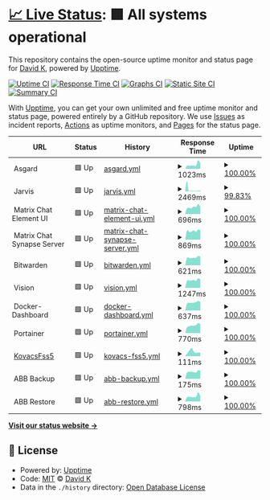 # [📈 Live Status](https://mrdavidkovacs.github.io/status): <!--live status--> **🟩 All systems operational**

This repository contains the open-source uptime monitor and status page for [David K](https://mrdavidkovacs.github.io/status), powered by [Upptime](https://github.com/upptime/upptime).

[![Uptime CI](https://github.com/mrdavidkovacs/status/workflows/Uptime%20CI/badge.svg)](https://github.com/mrdavidkovacs/status/actions?query=workflow%3A%22Uptime+CI%22)
[![Response Time CI](https://github.com/mrdavidkovacs/status/workflows/Response%20Time%20CI/badge.svg)](https://github.com/mrdavidkovacs/status/actions?query=workflow%3A%22Response+Time+CI%22)
[![Graphs CI](https://github.com/mrdavidkovacs/status/workflows/Graphs%20CI/badge.svg)](https://github.com/mrdavidkovacs/status/actions?query=workflow%3A%22Graphs+CI%22)
[![Static Site CI](https://github.com/mrdavidkovacs/status/workflows/Static%20Site%20CI/badge.svg)](https://github.com/mrdavidkovacs/status/actions?query=workflow%3A%22Static+Site+CI%22)
[![Summary CI](https://github.com/mrdavidkovacs/status/workflows/Summary%20CI/badge.svg)](https://github.com/mrdavidkovacs/status/actions?query=workflow%3A%22Summary+CI%22)

With [Upptime](https://upptime.js.org), you can get your own unlimited and free uptime monitor and status page, powered entirely by a GitHub repository. We use [Issues](https://github.com/mrdavidkovacs/status/issues) as incident reports, [Actions](https://github.com/mrdavidkovacs/status/actions) as uptime monitors, and [Pages](https://mrdavidkovacs.github.io/status) for the status page.

<!--start: status pages-->
<!-- This summary is generated by Upptime (https://github.com/upptime/upptime) -->
<!-- Do not edit this manually, your changes will be overwritten -->
<!-- prettier-ignore -->
| URL | Status | History | Response Time | Uptime |
| --- | ------ | ------- | ------------- | ------ |
| <img alt="" src="https://www.synology.com/img/company/branding/synology_logo_variations2-4.jpg" height="13"> Asgard | 🟩 Up | [asgard.yml](https://github.com/mrdavidkovacs/status/commits/HEAD/history/asgard.yml) | <details><summary><img alt="Response time graph" src="./graphs/asgard/response-time-week.png" height="20"> 1023ms</summary><br><a href="https://status.kovacs.pw/history/asgard"><img alt="Response time 1001" src="https://img.shields.io/endpoint?url=https%3A%2F%2Fraw.githubusercontent.com%2Fmrdavidkovacs%2Fstatus%2FHEAD%2Fapi%2Fasgard%2Fresponse-time.json"></a><br><a href="https://status.kovacs.pw/history/asgard"><img alt="24-hour response time 1342" src="https://img.shields.io/endpoint?url=https%3A%2F%2Fraw.githubusercontent.com%2Fmrdavidkovacs%2Fstatus%2FHEAD%2Fapi%2Fasgard%2Fresponse-time-day.json"></a><br><a href="https://status.kovacs.pw/history/asgard"><img alt="7-day response time 1023" src="https://img.shields.io/endpoint?url=https%3A%2F%2Fraw.githubusercontent.com%2Fmrdavidkovacs%2Fstatus%2FHEAD%2Fapi%2Fasgard%2Fresponse-time-week.json"></a><br><a href="https://status.kovacs.pw/history/asgard"><img alt="30-day response time 1022" src="https://img.shields.io/endpoint?url=https%3A%2F%2Fraw.githubusercontent.com%2Fmrdavidkovacs%2Fstatus%2FHEAD%2Fapi%2Fasgard%2Fresponse-time-month.json"></a><br><a href="https://status.kovacs.pw/history/asgard"><img alt="1-year response time 1001" src="https://img.shields.io/endpoint?url=https%3A%2F%2Fraw.githubusercontent.com%2Fmrdavidkovacs%2Fstatus%2FHEAD%2Fapi%2Fasgard%2Fresponse-time-year.json"></a></details> | <details><summary><a href="https://status.kovacs.pw/history/asgard">100.00%</a></summary><a href="https://status.kovacs.pw/history/asgard"><img alt="All-time uptime 99.87%" src="https://img.shields.io/endpoint?url=https%3A%2F%2Fraw.githubusercontent.com%2Fmrdavidkovacs%2Fstatus%2FHEAD%2Fapi%2Fasgard%2Fuptime.json"></a><br><a href="https://status.kovacs.pw/history/asgard"><img alt="24-hour uptime 100.00%" src="https://img.shields.io/endpoint?url=https%3A%2F%2Fraw.githubusercontent.com%2Fmrdavidkovacs%2Fstatus%2FHEAD%2Fapi%2Fasgard%2Fuptime-day.json"></a><br><a href="https://status.kovacs.pw/history/asgard"><img alt="7-day uptime 100.00%" src="https://img.shields.io/endpoint?url=https%3A%2F%2Fraw.githubusercontent.com%2Fmrdavidkovacs%2Fstatus%2FHEAD%2Fapi%2Fasgard%2Fuptime-week.json"></a><br><a href="https://status.kovacs.pw/history/asgard"><img alt="30-day uptime 100.00%" src="https://img.shields.io/endpoint?url=https%3A%2F%2Fraw.githubusercontent.com%2Fmrdavidkovacs%2Fstatus%2FHEAD%2Fapi%2Fasgard%2Fuptime-month.json"></a><br><a href="https://status.kovacs.pw/history/asgard"><img alt="1-year uptime 99.87%" src="https://img.shields.io/endpoint?url=https%3A%2F%2Fraw.githubusercontent.com%2Fmrdavidkovacs%2Fstatus%2FHEAD%2Fapi%2Fasgard%2Fuptime-year.json"></a></details>
| <img alt="" src="https://www.home-assistant.io/images/home-assistant-logo.svg" height="13"> Jarvis | 🟩 Up | [jarvis.yml](https://github.com/mrdavidkovacs/status/commits/HEAD/history/jarvis.yml) | <details><summary><img alt="Response time graph" src="./graphs/jarvis/response-time-week.png" height="20"> 2469ms</summary><br><a href="https://status.kovacs.pw/history/jarvis"><img alt="Response time 736" src="https://img.shields.io/endpoint?url=https%3A%2F%2Fraw.githubusercontent.com%2Fmrdavidkovacs%2Fstatus%2FHEAD%2Fapi%2Fjarvis%2Fresponse-time.json"></a><br><a href="https://status.kovacs.pw/history/jarvis"><img alt="24-hour response time 1029" src="https://img.shields.io/endpoint?url=https%3A%2F%2Fraw.githubusercontent.com%2Fmrdavidkovacs%2Fstatus%2FHEAD%2Fapi%2Fjarvis%2Fresponse-time-day.json"></a><br><a href="https://status.kovacs.pw/history/jarvis"><img alt="7-day response time 2469" src="https://img.shields.io/endpoint?url=https%3A%2F%2Fraw.githubusercontent.com%2Fmrdavidkovacs%2Fstatus%2FHEAD%2Fapi%2Fjarvis%2Fresponse-time-week.json"></a><br><a href="https://status.kovacs.pw/history/jarvis"><img alt="30-day response time 1236" src="https://img.shields.io/endpoint?url=https%3A%2F%2Fraw.githubusercontent.com%2Fmrdavidkovacs%2Fstatus%2FHEAD%2Fapi%2Fjarvis%2Fresponse-time-month.json"></a><br><a href="https://status.kovacs.pw/history/jarvis"><img alt="1-year response time 736" src="https://img.shields.io/endpoint?url=https%3A%2F%2Fraw.githubusercontent.com%2Fmrdavidkovacs%2Fstatus%2FHEAD%2Fapi%2Fjarvis%2Fresponse-time-year.json"></a></details> | <details><summary><a href="https://status.kovacs.pw/history/jarvis">99.83%</a></summary><a href="https://status.kovacs.pw/history/jarvis"><img alt="All-time uptime 99.79%" src="https://img.shields.io/endpoint?url=https%3A%2F%2Fraw.githubusercontent.com%2Fmrdavidkovacs%2Fstatus%2FHEAD%2Fapi%2Fjarvis%2Fuptime.json"></a><br><a href="https://status.kovacs.pw/history/jarvis"><img alt="24-hour uptime 100.00%" src="https://img.shields.io/endpoint?url=https%3A%2F%2Fraw.githubusercontent.com%2Fmrdavidkovacs%2Fstatus%2FHEAD%2Fapi%2Fjarvis%2Fuptime-day.json"></a><br><a href="https://status.kovacs.pw/history/jarvis"><img alt="7-day uptime 99.83%" src="https://img.shields.io/endpoint?url=https%3A%2F%2Fraw.githubusercontent.com%2Fmrdavidkovacs%2Fstatus%2FHEAD%2Fapi%2Fjarvis%2Fuptime-week.json"></a><br><a href="https://status.kovacs.pw/history/jarvis"><img alt="30-day uptime 99.96%" src="https://img.shields.io/endpoint?url=https%3A%2F%2Fraw.githubusercontent.com%2Fmrdavidkovacs%2Fstatus%2FHEAD%2Fapi%2Fjarvis%2Fuptime-month.json"></a><br><a href="https://status.kovacs.pw/history/jarvis"><img alt="1-year uptime 99.79%" src="https://img.shields.io/endpoint?url=https%3A%2F%2Fraw.githubusercontent.com%2Fmrdavidkovacs%2Fstatus%2FHEAD%2Fapi%2Fjarvis%2Fuptime-year.json"></a></details>
| <img alt="" src="https://avatars.githubusercontent.com/u/8418310" height="13"> Matrix Chat Element UI | 🟩 Up | [matrix-chat-element-ui.yml](https://github.com/mrdavidkovacs/status/commits/HEAD/history/matrix-chat-element-ui.yml) | <details><summary><img alt="Response time graph" src="./graphs/matrix-chat-element-ui/response-time-week.png" height="20"> 696ms</summary><br><a href="https://status.kovacs.pw/history/matrix-chat-element-ui"><img alt="Response time 612" src="https://img.shields.io/endpoint?url=https%3A%2F%2Fraw.githubusercontent.com%2Fmrdavidkovacs%2Fstatus%2FHEAD%2Fapi%2Fmatrix-chat-element-ui%2Fresponse-time.json"></a><br><a href="https://status.kovacs.pw/history/matrix-chat-element-ui"><img alt="24-hour response time 733" src="https://img.shields.io/endpoint?url=https%3A%2F%2Fraw.githubusercontent.com%2Fmrdavidkovacs%2Fstatus%2FHEAD%2Fapi%2Fmatrix-chat-element-ui%2Fresponse-time-day.json"></a><br><a href="https://status.kovacs.pw/history/matrix-chat-element-ui"><img alt="7-day response time 696" src="https://img.shields.io/endpoint?url=https%3A%2F%2Fraw.githubusercontent.com%2Fmrdavidkovacs%2Fstatus%2FHEAD%2Fapi%2Fmatrix-chat-element-ui%2Fresponse-time-week.json"></a><br><a href="https://status.kovacs.pw/history/matrix-chat-element-ui"><img alt="30-day response time 716" src="https://img.shields.io/endpoint?url=https%3A%2F%2Fraw.githubusercontent.com%2Fmrdavidkovacs%2Fstatus%2FHEAD%2Fapi%2Fmatrix-chat-element-ui%2Fresponse-time-month.json"></a><br><a href="https://status.kovacs.pw/history/matrix-chat-element-ui"><img alt="1-year response time 612" src="https://img.shields.io/endpoint?url=https%3A%2F%2Fraw.githubusercontent.com%2Fmrdavidkovacs%2Fstatus%2FHEAD%2Fapi%2Fmatrix-chat-element-ui%2Fresponse-time-year.json"></a></details> | <details><summary><a href="https://status.kovacs.pw/history/matrix-chat-element-ui">100.00%</a></summary><a href="https://status.kovacs.pw/history/matrix-chat-element-ui"><img alt="All-time uptime 99.82%" src="https://img.shields.io/endpoint?url=https%3A%2F%2Fraw.githubusercontent.com%2Fmrdavidkovacs%2Fstatus%2FHEAD%2Fapi%2Fmatrix-chat-element-ui%2Fuptime.json"></a><br><a href="https://status.kovacs.pw/history/matrix-chat-element-ui"><img alt="24-hour uptime 100.00%" src="https://img.shields.io/endpoint?url=https%3A%2F%2Fraw.githubusercontent.com%2Fmrdavidkovacs%2Fstatus%2FHEAD%2Fapi%2Fmatrix-chat-element-ui%2Fuptime-day.json"></a><br><a href="https://status.kovacs.pw/history/matrix-chat-element-ui"><img alt="7-day uptime 100.00%" src="https://img.shields.io/endpoint?url=https%3A%2F%2Fraw.githubusercontent.com%2Fmrdavidkovacs%2Fstatus%2FHEAD%2Fapi%2Fmatrix-chat-element-ui%2Fuptime-week.json"></a><br><a href="https://status.kovacs.pw/history/matrix-chat-element-ui"><img alt="30-day uptime 100.00%" src="https://img.shields.io/endpoint?url=https%3A%2F%2Fraw.githubusercontent.com%2Fmrdavidkovacs%2Fstatus%2FHEAD%2Fapi%2Fmatrix-chat-element-ui%2Fuptime-month.json"></a><br><a href="https://status.kovacs.pw/history/matrix-chat-element-ui"><img alt="1-year uptime 99.82%" src="https://img.shields.io/endpoint?url=https%3A%2F%2Fraw.githubusercontent.com%2Fmrdavidkovacs%2Fstatus%2FHEAD%2Fapi%2Fmatrix-chat-element-ui%2Fuptime-year.json"></a></details>
| <img alt="" src="https://avatars.githubusercontent.com/u/8418310" height="13"> Matrix Chat Synapse Server | 🟩 Up | [matrix-chat-synapse-server.yml](https://github.com/mrdavidkovacs/status/commits/HEAD/history/matrix-chat-synapse-server.yml) | <details><summary><img alt="Response time graph" src="./graphs/matrix-chat-synapse-server/response-time-week.png" height="20"> 869ms</summary><br><a href="https://status.kovacs.pw/history/matrix-chat-synapse-server"><img alt="Response time 768" src="https://img.shields.io/endpoint?url=https%3A%2F%2Fraw.githubusercontent.com%2Fmrdavidkovacs%2Fstatus%2FHEAD%2Fapi%2Fmatrix-chat-synapse-server%2Fresponse-time.json"></a><br><a href="https://status.kovacs.pw/history/matrix-chat-synapse-server"><img alt="24-hour response time 940" src="https://img.shields.io/endpoint?url=https%3A%2F%2Fraw.githubusercontent.com%2Fmrdavidkovacs%2Fstatus%2FHEAD%2Fapi%2Fmatrix-chat-synapse-server%2Fresponse-time-day.json"></a><br><a href="https://status.kovacs.pw/history/matrix-chat-synapse-server"><img alt="7-day response time 869" src="https://img.shields.io/endpoint?url=https%3A%2F%2Fraw.githubusercontent.com%2Fmrdavidkovacs%2Fstatus%2FHEAD%2Fapi%2Fmatrix-chat-synapse-server%2Fresponse-time-week.json"></a><br><a href="https://status.kovacs.pw/history/matrix-chat-synapse-server"><img alt="30-day response time 935" src="https://img.shields.io/endpoint?url=https%3A%2F%2Fraw.githubusercontent.com%2Fmrdavidkovacs%2Fstatus%2FHEAD%2Fapi%2Fmatrix-chat-synapse-server%2Fresponse-time-month.json"></a><br><a href="https://status.kovacs.pw/history/matrix-chat-synapse-server"><img alt="1-year response time 768" src="https://img.shields.io/endpoint?url=https%3A%2F%2Fraw.githubusercontent.com%2Fmrdavidkovacs%2Fstatus%2FHEAD%2Fapi%2Fmatrix-chat-synapse-server%2Fresponse-time-year.json"></a></details> | <details><summary><a href="https://status.kovacs.pw/history/matrix-chat-synapse-server">100.00%</a></summary><a href="https://status.kovacs.pw/history/matrix-chat-synapse-server"><img alt="All-time uptime 99.65%" src="https://img.shields.io/endpoint?url=https%3A%2F%2Fraw.githubusercontent.com%2Fmrdavidkovacs%2Fstatus%2FHEAD%2Fapi%2Fmatrix-chat-synapse-server%2Fuptime.json"></a><br><a href="https://status.kovacs.pw/history/matrix-chat-synapse-server"><img alt="24-hour uptime 100.00%" src="https://img.shields.io/endpoint?url=https%3A%2F%2Fraw.githubusercontent.com%2Fmrdavidkovacs%2Fstatus%2FHEAD%2Fapi%2Fmatrix-chat-synapse-server%2Fuptime-day.json"></a><br><a href="https://status.kovacs.pw/history/matrix-chat-synapse-server"><img alt="7-day uptime 100.00%" src="https://img.shields.io/endpoint?url=https%3A%2F%2Fraw.githubusercontent.com%2Fmrdavidkovacs%2Fstatus%2FHEAD%2Fapi%2Fmatrix-chat-synapse-server%2Fuptime-week.json"></a><br><a href="https://status.kovacs.pw/history/matrix-chat-synapse-server"><img alt="30-day uptime 100.00%" src="https://img.shields.io/endpoint?url=https%3A%2F%2Fraw.githubusercontent.com%2Fmrdavidkovacs%2Fstatus%2FHEAD%2Fapi%2Fmatrix-chat-synapse-server%2Fuptime-month.json"></a><br><a href="https://status.kovacs.pw/history/matrix-chat-synapse-server"><img alt="1-year uptime 99.65%" src="https://img.shields.io/endpoint?url=https%3A%2F%2Fraw.githubusercontent.com%2Fmrdavidkovacs%2Fstatus%2FHEAD%2Fapi%2Fmatrix-chat-synapse-server%2Fuptime-year.json"></a></details>
| <img alt="" src="https://cdn.icon-icons.com/icons2/2108/PNG/512/bitwarden_icon_130977.png" height="13"> Bitwarden | 🟩 Up | [bitwarden.yml](https://github.com/mrdavidkovacs/status/commits/HEAD/history/bitwarden.yml) | <details><summary><img alt="Response time graph" src="./graphs/bitwarden/response-time-week.png" height="20"> 621ms</summary><br><a href="https://status.kovacs.pw/history/bitwarden"><img alt="Response time 587" src="https://img.shields.io/endpoint?url=https%3A%2F%2Fraw.githubusercontent.com%2Fmrdavidkovacs%2Fstatus%2FHEAD%2Fapi%2Fbitwarden%2Fresponse-time.json"></a><br><a href="https://status.kovacs.pw/history/bitwarden"><img alt="24-hour response time 687" src="https://img.shields.io/endpoint?url=https%3A%2F%2Fraw.githubusercontent.com%2Fmrdavidkovacs%2Fstatus%2FHEAD%2Fapi%2Fbitwarden%2Fresponse-time-day.json"></a><br><a href="https://status.kovacs.pw/history/bitwarden"><img alt="7-day response time 621" src="https://img.shields.io/endpoint?url=https%3A%2F%2Fraw.githubusercontent.com%2Fmrdavidkovacs%2Fstatus%2FHEAD%2Fapi%2Fbitwarden%2Fresponse-time-week.json"></a><br><a href="https://status.kovacs.pw/history/bitwarden"><img alt="30-day response time 616" src="https://img.shields.io/endpoint?url=https%3A%2F%2Fraw.githubusercontent.com%2Fmrdavidkovacs%2Fstatus%2FHEAD%2Fapi%2Fbitwarden%2Fresponse-time-month.json"></a><br><a href="https://status.kovacs.pw/history/bitwarden"><img alt="1-year response time 587" src="https://img.shields.io/endpoint?url=https%3A%2F%2Fraw.githubusercontent.com%2Fmrdavidkovacs%2Fstatus%2FHEAD%2Fapi%2Fbitwarden%2Fresponse-time-year.json"></a></details> | <details><summary><a href="https://status.kovacs.pw/history/bitwarden">100.00%</a></summary><a href="https://status.kovacs.pw/history/bitwarden"><img alt="All-time uptime 99.83%" src="https://img.shields.io/endpoint?url=https%3A%2F%2Fraw.githubusercontent.com%2Fmrdavidkovacs%2Fstatus%2FHEAD%2Fapi%2Fbitwarden%2Fuptime.json"></a><br><a href="https://status.kovacs.pw/history/bitwarden"><img alt="24-hour uptime 100.00%" src="https://img.shields.io/endpoint?url=https%3A%2F%2Fraw.githubusercontent.com%2Fmrdavidkovacs%2Fstatus%2FHEAD%2Fapi%2Fbitwarden%2Fuptime-day.json"></a><br><a href="https://status.kovacs.pw/history/bitwarden"><img alt="7-day uptime 100.00%" src="https://img.shields.io/endpoint?url=https%3A%2F%2Fraw.githubusercontent.com%2Fmrdavidkovacs%2Fstatus%2FHEAD%2Fapi%2Fbitwarden%2Fuptime-week.json"></a><br><a href="https://status.kovacs.pw/history/bitwarden"><img alt="30-day uptime 100.00%" src="https://img.shields.io/endpoint?url=https%3A%2F%2Fraw.githubusercontent.com%2Fmrdavidkovacs%2Fstatus%2FHEAD%2Fapi%2Fbitwarden%2Fuptime-month.json"></a><br><a href="https://status.kovacs.pw/history/bitwarden"><img alt="1-year uptime 99.83%" src="https://img.shields.io/endpoint?url=https%3A%2F%2Fraw.githubusercontent.com%2Fmrdavidkovacs%2Fstatus%2FHEAD%2Fapi%2Fbitwarden%2Fuptime-year.json"></a></details>
| <img alt="" src="https://avatars.githubusercontent.com/u/5375661?s=200&v=4" height="13"> Vision | 🟩 Up | [vision.yml](https://github.com/mrdavidkovacs/status/commits/HEAD/history/vision.yml) | <details><summary><img alt="Response time graph" src="./graphs/vision/response-time-week.png" height="20"> 1247ms</summary><br><a href="https://status.kovacs.pw/history/vision"><img alt="Response time 887" src="https://img.shields.io/endpoint?url=https%3A%2F%2Fraw.githubusercontent.com%2Fmrdavidkovacs%2Fstatus%2FHEAD%2Fapi%2Fvision%2Fresponse-time.json"></a><br><a href="https://status.kovacs.pw/history/vision"><img alt="24-hour response time 1350" src="https://img.shields.io/endpoint?url=https%3A%2F%2Fraw.githubusercontent.com%2Fmrdavidkovacs%2Fstatus%2FHEAD%2Fapi%2Fvision%2Fresponse-time-day.json"></a><br><a href="https://status.kovacs.pw/history/vision"><img alt="7-day response time 1247" src="https://img.shields.io/endpoint?url=https%3A%2F%2Fraw.githubusercontent.com%2Fmrdavidkovacs%2Fstatus%2FHEAD%2Fapi%2Fvision%2Fresponse-time-week.json"></a><br><a href="https://status.kovacs.pw/history/vision"><img alt="30-day response time 1281" src="https://img.shields.io/endpoint?url=https%3A%2F%2Fraw.githubusercontent.com%2Fmrdavidkovacs%2Fstatus%2FHEAD%2Fapi%2Fvision%2Fresponse-time-month.json"></a><br><a href="https://status.kovacs.pw/history/vision"><img alt="1-year response time 887" src="https://img.shields.io/endpoint?url=https%3A%2F%2Fraw.githubusercontent.com%2Fmrdavidkovacs%2Fstatus%2FHEAD%2Fapi%2Fvision%2Fresponse-time-year.json"></a></details> | <details><summary><a href="https://status.kovacs.pw/history/vision">100.00%</a></summary><a href="https://status.kovacs.pw/history/vision"><img alt="All-time uptime 99.78%" src="https://img.shields.io/endpoint?url=https%3A%2F%2Fraw.githubusercontent.com%2Fmrdavidkovacs%2Fstatus%2FHEAD%2Fapi%2Fvision%2Fuptime.json"></a><br><a href="https://status.kovacs.pw/history/vision"><img alt="24-hour uptime 100.00%" src="https://img.shields.io/endpoint?url=https%3A%2F%2Fraw.githubusercontent.com%2Fmrdavidkovacs%2Fstatus%2FHEAD%2Fapi%2Fvision%2Fuptime-day.json"></a><br><a href="https://status.kovacs.pw/history/vision"><img alt="7-day uptime 100.00%" src="https://img.shields.io/endpoint?url=https%3A%2F%2Fraw.githubusercontent.com%2Fmrdavidkovacs%2Fstatus%2FHEAD%2Fapi%2Fvision%2Fuptime-week.json"></a><br><a href="https://status.kovacs.pw/history/vision"><img alt="30-day uptime 100.00%" src="https://img.shields.io/endpoint?url=https%3A%2F%2Fraw.githubusercontent.com%2Fmrdavidkovacs%2Fstatus%2FHEAD%2Fapi%2Fvision%2Fuptime-month.json"></a><br><a href="https://status.kovacs.pw/history/vision"><img alt="1-year uptime 99.78%" src="https://img.shields.io/endpoint?url=https%3A%2F%2Fraw.githubusercontent.com%2Fmrdavidkovacs%2Fstatus%2FHEAD%2Fapi%2Fvision%2Fuptime-year.json"></a></details>
| <img alt="" src="https://cdn.icon-icons.com/icons2/2389/PNG/512/docker_logo_icon_145331.png" height="13"> Docker-Dashboard | 🟩 Up | [docker-dashboard.yml](https://github.com/mrdavidkovacs/status/commits/HEAD/history/docker-dashboard.yml) | <details><summary><img alt="Response time graph" src="./graphs/docker-dashboard/response-time-week.png" height="20"> 637ms</summary><br><a href="https://status.kovacs.pw/history/docker-dashboard"><img alt="Response time 594" src="https://img.shields.io/endpoint?url=https%3A%2F%2Fraw.githubusercontent.com%2Fmrdavidkovacs%2Fstatus%2FHEAD%2Fapi%2Fdocker-dashboard%2Fresponse-time.json"></a><br><a href="https://status.kovacs.pw/history/docker-dashboard"><img alt="24-hour response time 669" src="https://img.shields.io/endpoint?url=https%3A%2F%2Fraw.githubusercontent.com%2Fmrdavidkovacs%2Fstatus%2FHEAD%2Fapi%2Fdocker-dashboard%2Fresponse-time-day.json"></a><br><a href="https://status.kovacs.pw/history/docker-dashboard"><img alt="7-day response time 637" src="https://img.shields.io/endpoint?url=https%3A%2F%2Fraw.githubusercontent.com%2Fmrdavidkovacs%2Fstatus%2FHEAD%2Fapi%2Fdocker-dashboard%2Fresponse-time-week.json"></a><br><a href="https://status.kovacs.pw/history/docker-dashboard"><img alt="30-day response time 620" src="https://img.shields.io/endpoint?url=https%3A%2F%2Fraw.githubusercontent.com%2Fmrdavidkovacs%2Fstatus%2FHEAD%2Fapi%2Fdocker-dashboard%2Fresponse-time-month.json"></a><br><a href="https://status.kovacs.pw/history/docker-dashboard"><img alt="1-year response time 594" src="https://img.shields.io/endpoint?url=https%3A%2F%2Fraw.githubusercontent.com%2Fmrdavidkovacs%2Fstatus%2FHEAD%2Fapi%2Fdocker-dashboard%2Fresponse-time-year.json"></a></details> | <details><summary><a href="https://status.kovacs.pw/history/docker-dashboard">100.00%</a></summary><a href="https://status.kovacs.pw/history/docker-dashboard"><img alt="All-time uptime 95.78%" src="https://img.shields.io/endpoint?url=https%3A%2F%2Fraw.githubusercontent.com%2Fmrdavidkovacs%2Fstatus%2FHEAD%2Fapi%2Fdocker-dashboard%2Fuptime.json"></a><br><a href="https://status.kovacs.pw/history/docker-dashboard"><img alt="24-hour uptime 100.00%" src="https://img.shields.io/endpoint?url=https%3A%2F%2Fraw.githubusercontent.com%2Fmrdavidkovacs%2Fstatus%2FHEAD%2Fapi%2Fdocker-dashboard%2Fuptime-day.json"></a><br><a href="https://status.kovacs.pw/history/docker-dashboard"><img alt="7-day uptime 100.00%" src="https://img.shields.io/endpoint?url=https%3A%2F%2Fraw.githubusercontent.com%2Fmrdavidkovacs%2Fstatus%2FHEAD%2Fapi%2Fdocker-dashboard%2Fuptime-week.json"></a><br><a href="https://status.kovacs.pw/history/docker-dashboard"><img alt="30-day uptime 100.00%" src="https://img.shields.io/endpoint?url=https%3A%2F%2Fraw.githubusercontent.com%2Fmrdavidkovacs%2Fstatus%2FHEAD%2Fapi%2Fdocker-dashboard%2Fuptime-month.json"></a><br><a href="https://status.kovacs.pw/history/docker-dashboard"><img alt="1-year uptime 95.78%" src="https://img.shields.io/endpoint?url=https%3A%2F%2Fraw.githubusercontent.com%2Fmrdavidkovacs%2Fstatus%2FHEAD%2Fapi%2Fdocker-dashboard%2Fuptime-year.json"></a></details>
| <img alt="" src="https://developer.asustor.com/uploadIcons/0020_999_1639454569_Portainer_ce_256.png" height="13"> Portainer | 🟩 Up | [portainer.yml](https://github.com/mrdavidkovacs/status/commits/HEAD/history/portainer.yml) | <details><summary><img alt="Response time graph" src="./graphs/portainer/response-time-week.png" height="20"> 770ms</summary><br><a href="https://status.kovacs.pw/history/portainer"><img alt="Response time 634" src="https://img.shields.io/endpoint?url=https%3A%2F%2Fraw.githubusercontent.com%2Fmrdavidkovacs%2Fstatus%2FHEAD%2Fapi%2Fportainer%2Fresponse-time.json"></a><br><a href="https://status.kovacs.pw/history/portainer"><img alt="24-hour response time 874" src="https://img.shields.io/endpoint?url=https%3A%2F%2Fraw.githubusercontent.com%2Fmrdavidkovacs%2Fstatus%2FHEAD%2Fapi%2Fportainer%2Fresponse-time-day.json"></a><br><a href="https://status.kovacs.pw/history/portainer"><img alt="7-day response time 770" src="https://img.shields.io/endpoint?url=https%3A%2F%2Fraw.githubusercontent.com%2Fmrdavidkovacs%2Fstatus%2FHEAD%2Fapi%2Fportainer%2Fresponse-time-week.json"></a><br><a href="https://status.kovacs.pw/history/portainer"><img alt="30-day response time 765" src="https://img.shields.io/endpoint?url=https%3A%2F%2Fraw.githubusercontent.com%2Fmrdavidkovacs%2Fstatus%2FHEAD%2Fapi%2Fportainer%2Fresponse-time-month.json"></a><br><a href="https://status.kovacs.pw/history/portainer"><img alt="1-year response time 634" src="https://img.shields.io/endpoint?url=https%3A%2F%2Fraw.githubusercontent.com%2Fmrdavidkovacs%2Fstatus%2FHEAD%2Fapi%2Fportainer%2Fresponse-time-year.json"></a></details> | <details><summary><a href="https://status.kovacs.pw/history/portainer">100.00%</a></summary><a href="https://status.kovacs.pw/history/portainer"><img alt="All-time uptime 99.84%" src="https://img.shields.io/endpoint?url=https%3A%2F%2Fraw.githubusercontent.com%2Fmrdavidkovacs%2Fstatus%2FHEAD%2Fapi%2Fportainer%2Fuptime.json"></a><br><a href="https://status.kovacs.pw/history/portainer"><img alt="24-hour uptime 100.00%" src="https://img.shields.io/endpoint?url=https%3A%2F%2Fraw.githubusercontent.com%2Fmrdavidkovacs%2Fstatus%2FHEAD%2Fapi%2Fportainer%2Fuptime-day.json"></a><br><a href="https://status.kovacs.pw/history/portainer"><img alt="7-day uptime 100.00%" src="https://img.shields.io/endpoint?url=https%3A%2F%2Fraw.githubusercontent.com%2Fmrdavidkovacs%2Fstatus%2FHEAD%2Fapi%2Fportainer%2Fuptime-week.json"></a><br><a href="https://status.kovacs.pw/history/portainer"><img alt="30-day uptime 100.00%" src="https://img.shields.io/endpoint?url=https%3A%2F%2Fraw.githubusercontent.com%2Fmrdavidkovacs%2Fstatus%2FHEAD%2Fapi%2Fportainer%2Fuptime-month.json"></a><br><a href="https://status.kovacs.pw/history/portainer"><img alt="1-year uptime 99.84%" src="https://img.shields.io/endpoint?url=https%3A%2F%2Fraw.githubusercontent.com%2Fmrdavidkovacs%2Fstatus%2FHEAD%2Fapi%2Fportainer%2Fuptime-year.json"></a></details>
| <img alt="" src="https://www.synology.com/img/company/branding/synology_logo_variations2-4.jpg" height="13"> [KovacsFss5](https://kovacs-fss5.quickconnect.to/) | 🟩 Up | [kovacs-fss5.yml](https://github.com/mrdavidkovacs/status/commits/HEAD/history/kovacs-fss5.yml) | <details><summary><img alt="Response time graph" src="./graphs/kovacs-fss5/response-time-week.png" height="20"> 111ms</summary><br><a href="https://status.kovacs.pw/history/kovacs-fss5"><img alt="Response time 137" src="https://img.shields.io/endpoint?url=https%3A%2F%2Fraw.githubusercontent.com%2Fmrdavidkovacs%2Fstatus%2FHEAD%2Fapi%2Fkovacs-fss5%2Fresponse-time.json"></a><br><a href="https://status.kovacs.pw/history/kovacs-fss5"><img alt="24-hour response time 87" src="https://img.shields.io/endpoint?url=https%3A%2F%2Fraw.githubusercontent.com%2Fmrdavidkovacs%2Fstatus%2FHEAD%2Fapi%2Fkovacs-fss5%2Fresponse-time-day.json"></a><br><a href="https://status.kovacs.pw/history/kovacs-fss5"><img alt="7-day response time 111" src="https://img.shields.io/endpoint?url=https%3A%2F%2Fraw.githubusercontent.com%2Fmrdavidkovacs%2Fstatus%2FHEAD%2Fapi%2Fkovacs-fss5%2Fresponse-time-week.json"></a><br><a href="https://status.kovacs.pw/history/kovacs-fss5"><img alt="30-day response time 112" src="https://img.shields.io/endpoint?url=https%3A%2F%2Fraw.githubusercontent.com%2Fmrdavidkovacs%2Fstatus%2FHEAD%2Fapi%2Fkovacs-fss5%2Fresponse-time-month.json"></a><br><a href="https://status.kovacs.pw/history/kovacs-fss5"><img alt="1-year response time 137" src="https://img.shields.io/endpoint?url=https%3A%2F%2Fraw.githubusercontent.com%2Fmrdavidkovacs%2Fstatus%2FHEAD%2Fapi%2Fkovacs-fss5%2Fresponse-time-year.json"></a></details> | <details><summary><a href="https://status.kovacs.pw/history/kovacs-fss5">100.00%</a></summary><a href="https://status.kovacs.pw/history/kovacs-fss5"><img alt="All-time uptime 100.00%" src="https://img.shields.io/endpoint?url=https%3A%2F%2Fraw.githubusercontent.com%2Fmrdavidkovacs%2Fstatus%2FHEAD%2Fapi%2Fkovacs-fss5%2Fuptime.json"></a><br><a href="https://status.kovacs.pw/history/kovacs-fss5"><img alt="24-hour uptime 100.00%" src="https://img.shields.io/endpoint?url=https%3A%2F%2Fraw.githubusercontent.com%2Fmrdavidkovacs%2Fstatus%2FHEAD%2Fapi%2Fkovacs-fss5%2Fuptime-day.json"></a><br><a href="https://status.kovacs.pw/history/kovacs-fss5"><img alt="7-day uptime 100.00%" src="https://img.shields.io/endpoint?url=https%3A%2F%2Fraw.githubusercontent.com%2Fmrdavidkovacs%2Fstatus%2FHEAD%2Fapi%2Fkovacs-fss5%2Fuptime-week.json"></a><br><a href="https://status.kovacs.pw/history/kovacs-fss5"><img alt="30-day uptime 100.00%" src="https://img.shields.io/endpoint?url=https%3A%2F%2Fraw.githubusercontent.com%2Fmrdavidkovacs%2Fstatus%2FHEAD%2Fapi%2Fkovacs-fss5%2Fuptime-month.json"></a><br><a href="https://status.kovacs.pw/history/kovacs-fss5"><img alt="1-year uptime 100.00%" src="https://img.shields.io/endpoint?url=https%3A%2F%2Fraw.githubusercontent.com%2Fmrdavidkovacs%2Fstatus%2FHEAD%2Fapi%2Fkovacs-fss5%2Fuptime-year.json"></a></details>
| <img alt="" src="https://www.synology.com/img/company/branding/synology_logo_variations2-4.jpg" height="13"> ABB Backup | 🟩 Up | [abb-backup.yml](https://github.com/mrdavidkovacs/status/commits/HEAD/history/abb-backup.yml) | <details><summary><img alt="Response time graph" src="./graphs/abb-backup/response-time-week.png" height="20"> 175ms</summary><br><a href="https://status.kovacs.pw/history/abb-backup"><img alt="Response time 157" src="https://img.shields.io/endpoint?url=https%3A%2F%2Fraw.githubusercontent.com%2Fmrdavidkovacs%2Fstatus%2FHEAD%2Fapi%2Fabb-backup%2Fresponse-time.json"></a><br><a href="https://status.kovacs.pw/history/abb-backup"><img alt="24-hour response time 197" src="https://img.shields.io/endpoint?url=https%3A%2F%2Fraw.githubusercontent.com%2Fmrdavidkovacs%2Fstatus%2FHEAD%2Fapi%2Fabb-backup%2Fresponse-time-day.json"></a><br><a href="https://status.kovacs.pw/history/abb-backup"><img alt="7-day response time 175" src="https://img.shields.io/endpoint?url=https%3A%2F%2Fraw.githubusercontent.com%2Fmrdavidkovacs%2Fstatus%2FHEAD%2Fapi%2Fabb-backup%2Fresponse-time-week.json"></a><br><a href="https://status.kovacs.pw/history/abb-backup"><img alt="30-day response time 184" src="https://img.shields.io/endpoint?url=https%3A%2F%2Fraw.githubusercontent.com%2Fmrdavidkovacs%2Fstatus%2FHEAD%2Fapi%2Fabb-backup%2Fresponse-time-month.json"></a><br><a href="https://status.kovacs.pw/history/abb-backup"><img alt="1-year response time 157" src="https://img.shields.io/endpoint?url=https%3A%2F%2Fraw.githubusercontent.com%2Fmrdavidkovacs%2Fstatus%2FHEAD%2Fapi%2Fabb-backup%2Fresponse-time-year.json"></a></details> | <details><summary><a href="https://status.kovacs.pw/history/abb-backup">100.00%</a></summary><a href="https://status.kovacs.pw/history/abb-backup"><img alt="All-time uptime 99.06%" src="https://img.shields.io/endpoint?url=https%3A%2F%2Fraw.githubusercontent.com%2Fmrdavidkovacs%2Fstatus%2FHEAD%2Fapi%2Fabb-backup%2Fuptime.json"></a><br><a href="https://status.kovacs.pw/history/abb-backup"><img alt="24-hour uptime 100.00%" src="https://img.shields.io/endpoint?url=https%3A%2F%2Fraw.githubusercontent.com%2Fmrdavidkovacs%2Fstatus%2FHEAD%2Fapi%2Fabb-backup%2Fuptime-day.json"></a><br><a href="https://status.kovacs.pw/history/abb-backup"><img alt="7-day uptime 100.00%" src="https://img.shields.io/endpoint?url=https%3A%2F%2Fraw.githubusercontent.com%2Fmrdavidkovacs%2Fstatus%2FHEAD%2Fapi%2Fabb-backup%2Fuptime-week.json"></a><br><a href="https://status.kovacs.pw/history/abb-backup"><img alt="30-day uptime 100.00%" src="https://img.shields.io/endpoint?url=https%3A%2F%2Fraw.githubusercontent.com%2Fmrdavidkovacs%2Fstatus%2FHEAD%2Fapi%2Fabb-backup%2Fuptime-month.json"></a><br><a href="https://status.kovacs.pw/history/abb-backup"><img alt="1-year uptime 99.06%" src="https://img.shields.io/endpoint?url=https%3A%2F%2Fraw.githubusercontent.com%2Fmrdavidkovacs%2Fstatus%2FHEAD%2Fapi%2Fabb-backup%2Fuptime-year.json"></a></details>
| <img alt="" src="https://www.synology.com/img/company/branding/synology_logo_variations2-4.jpg" height="13"> ABB Restore | 🟩 Up | [abb-restore.yml](https://github.com/mrdavidkovacs/status/commits/HEAD/history/abb-restore.yml) | <details><summary><img alt="Response time graph" src="./graphs/abb-restore/response-time-week.png" height="20"> 798ms</summary><br><a href="https://status.kovacs.pw/history/abb-restore"><img alt="Response time 727" src="https://img.shields.io/endpoint?url=https%3A%2F%2Fraw.githubusercontent.com%2Fmrdavidkovacs%2Fstatus%2FHEAD%2Fapi%2Fabb-restore%2Fresponse-time.json"></a><br><a href="https://status.kovacs.pw/history/abb-restore"><img alt="24-hour response time 774" src="https://img.shields.io/endpoint?url=https%3A%2F%2Fraw.githubusercontent.com%2Fmrdavidkovacs%2Fstatus%2FHEAD%2Fapi%2Fabb-restore%2Fresponse-time-day.json"></a><br><a href="https://status.kovacs.pw/history/abb-restore"><img alt="7-day response time 798" src="https://img.shields.io/endpoint?url=https%3A%2F%2Fraw.githubusercontent.com%2Fmrdavidkovacs%2Fstatus%2FHEAD%2Fapi%2Fabb-restore%2Fresponse-time-week.json"></a><br><a href="https://status.kovacs.pw/history/abb-restore"><img alt="30-day response time 767" src="https://img.shields.io/endpoint?url=https%3A%2F%2Fraw.githubusercontent.com%2Fmrdavidkovacs%2Fstatus%2FHEAD%2Fapi%2Fabb-restore%2Fresponse-time-month.json"></a><br><a href="https://status.kovacs.pw/history/abb-restore"><img alt="1-year response time 727" src="https://img.shields.io/endpoint?url=https%3A%2F%2Fraw.githubusercontent.com%2Fmrdavidkovacs%2Fstatus%2FHEAD%2Fapi%2Fabb-restore%2Fresponse-time-year.json"></a></details> | <details><summary><a href="https://status.kovacs.pw/history/abb-restore">100.00%</a></summary><a href="https://status.kovacs.pw/history/abb-restore"><img alt="All-time uptime 98.96%" src="https://img.shields.io/endpoint?url=https%3A%2F%2Fraw.githubusercontent.com%2Fmrdavidkovacs%2Fstatus%2FHEAD%2Fapi%2Fabb-restore%2Fuptime.json"></a><br><a href="https://status.kovacs.pw/history/abb-restore"><img alt="24-hour uptime 100.00%" src="https://img.shields.io/endpoint?url=https%3A%2F%2Fraw.githubusercontent.com%2Fmrdavidkovacs%2Fstatus%2FHEAD%2Fapi%2Fabb-restore%2Fuptime-day.json"></a><br><a href="https://status.kovacs.pw/history/abb-restore"><img alt="7-day uptime 100.00%" src="https://img.shields.io/endpoint?url=https%3A%2F%2Fraw.githubusercontent.com%2Fmrdavidkovacs%2Fstatus%2FHEAD%2Fapi%2Fabb-restore%2Fuptime-week.json"></a><br><a href="https://status.kovacs.pw/history/abb-restore"><img alt="30-day uptime 100.00%" src="https://img.shields.io/endpoint?url=https%3A%2F%2Fraw.githubusercontent.com%2Fmrdavidkovacs%2Fstatus%2FHEAD%2Fapi%2Fabb-restore%2Fuptime-month.json"></a><br><a href="https://status.kovacs.pw/history/abb-restore"><img alt="1-year uptime 98.96%" src="https://img.shields.io/endpoint?url=https%3A%2F%2Fraw.githubusercontent.com%2Fmrdavidkovacs%2Fstatus%2FHEAD%2Fapi%2Fabb-restore%2Fuptime-year.json"></a></details>

<!--end: status pages-->

[**Visit our status website →**](https://mrdavidkovacs.github.io/status)

## 📄 License

- Powered by: [Upptime](https://github.com/upptime/upptime)
- Code: [MIT](./LICENSE) © [David K](https://mrdavidkovacs.github.io/status)
- Data in the `./history` directory: [Open Database License](https://opendatacommons.org/licenses/odbl/1-0/)
